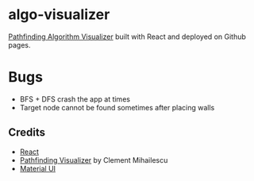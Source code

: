 # algo-visualizer
[Pathfinding Algorithm Visualizer](https://github.com/keatontang/algo-visualizer.git) built with React and deployed on Github pages.

# Bugs

- BFS + DFS crash the app at times
- Target node cannot be found sometimes after placing walls

## Credits

- [React](https://reactjs.org/)
- [Pathfinding Visualizer](https://github.com/clementmihailescu/Pathfinding-Visualizer) by Clement Mihailescu
- [Material UI](https://material-ui.com/)

